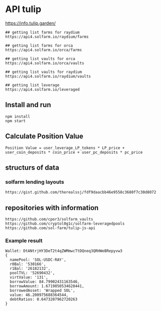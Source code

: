 # API tulip
https://info.tulip.garden/
```
## getting list farms for raydium
https://api4.solfarm.io/raydium/farms

## getting list farms for orca
https://api4.solfarm.io/orca/farms

## getting list vaults for orca
https://api4.solfarm.io/orca/vaults

## getting list vaults for raydium
https://api4.solfarm.io/raydium/vaults

## getting list leverage
https://api4.solfarm.io/leveraged
```

## Install and run
```
npm install
npm start
```

## Calculate Position Value
```Position Value = user_leverage_LP_tokens * LP_price + user_coin_deposits * coin_price + user_pc_deposits * pc_price```

## structurs of data

### solfarm lending layouts
`https://gist.github.com/therealssj/fdf9daacbb46e9558c3680f7c30d8072`

## repositories with information
```
https://github.com/cpor3/solfarm_vaults
https://github.com/cryptol0g1c/solfarm-leveragedpools
https://github.com/sol-farm/tulip-js-api
```


### Example result

```
Wallet: DtANtrjHY3DeT2t4qZWMmwcTtDQneq3QRHWeBRepyvw3
{
  namePool: 'SOL-USDC-RAY',
  r0Bal: '530166',
  r1Bal: '26182132',
  poolTVL: '52690432',
  virtValue: '131',
  borrowValue: 84.79902431163546,
  borrowAmount: 1.6719050534628441,
  borrowedAsset: 'Wrapped SOL',
  value: 46.200975688364544,
  debtRatios: 0.6473207962720263
}
```
